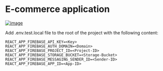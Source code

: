 # E-commerce application

[![image](https://user-images.githubusercontent.com/70109317/234616667-38705205-e804-4774-9502-203c7cf290ca.png)](https://webshop-lucaired.vercel.app/)

Add .env.test.local file to the root of the project with the following content:

```
REACT_APP_FIREBASE_API_KEY=<Key>
REACT_APP_FIREBASE_AUTH_DOMAIN=<Domain>
REACT_APP_FIREBASE_PROJECT_ID=<Project-ID>
REACT_APP_FIREBASE_STORAGE_BUCKET=<Storage-Bucket>
REACT_APP_FIREBASE_MESSAGING_SENDER_ID=<Sender-ID>
REACT_APP_FIREBASE_APP_ID=<App-ID>
```
